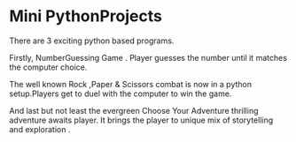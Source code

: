 # Mini PythonProjects
 There are 3 exciting python based programs.
 
 Firstly, NumberGuessing Game . Player guesses the number until it matches the computer choice. 
 
 The well known Rock ,Paper & Scissors combat is now in a python setup.Players get to duel with the computer to win the game.
 
 And last but not least the evergreen Choose Your Adventure thrilling adventure awaits player. It brings the player to unique mix of storytelling and exploration .
